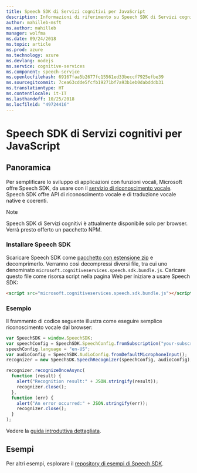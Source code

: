 ```yaml
---
title: Speech SDK di Servizi cognitivi per JavaScript
description: Informazioni di riferimento su Speech SDK di Servizi cognitivi per JavaScript
author: mahilleb-msft
ms.author: mahilleb
manager: wolfma
ms.date: 09/24/2018
ms.topic: article
ms.prod: azure
ms.technology: azure
ms.devlang: nodejs
ms.service: cognitive-services
ms.component: speech-service
ms.openlocfilehash: 69167faa5b2677fc15561ed33beccf7925efbe39
ms.sourcegitcommit: 7cea63cdde5fcfb19271bf7a93b1eb0dabdddb31
ms.translationtype: HT
ms.contentlocale: it-IT
ms.lasthandoff: 10/25/2018
ms.locfileid: "49724416"
---
```

# <a name="cognitive-services-speech-sdk-for-javascript"></a>Speech SDK di Servizi cognitivi per JavaScript

## <a name="overview"></a>Panoramica

Per semplificare lo sviluppo di applicazioni con funzioni vocali, Microsoft offre Speech SDK, da usare con il [servizio di riconoscimento vocale](https://aka.ms/csspeech).
Speech SDK offre API di riconoscimento vocale e di traduzione vocale native e coerenti.

> [!NOTE]
> Speech SDK di Servizi cognitivi è attualmente disponibile solo per browser.
> Verrà presto offerto un pacchetto NPM.

### <a name="install-the-speech-sdk"></a>Installare Speech SDK

Scaricare Speech SDK come [pacchetto con estensione zip](https://aka.ms/csspeech/jsbrowserpackage) e decomprimerlo.
Verranno così decompressi diversi file, tra cui uno denominato `microsoft.cognitiveservices.speech.sdk.bundle.js`.
Caricare questo file come risorsa script nella pagina Web per iniziare a usare Speech SDK:

```html
<script src="microsoft.cognitiveservices.speech.sdk.bundle.js"></script>
```

### <a name="example"></a>Esempio 

Il frammento di codice seguente illustra come eseguire semplice riconoscimento vocale dal browser:

```javascript 
var SpeechSDK = window.SpeechSDK;
var speechConfig = SpeechSDK.SpeechConfig.fromSubscription("your-subscription-key", "your-service-region");
speechConfig.language = "en-US";
var audioConfig = SpeechSDK.AudioConfig.fromDefaultMicrophoneInput();
recognizer = new SpeechSDK.SpeechRecognizer(speechConfig, audioConfig);

recognizer.recognizeOnceAsync(
  function (result) {
    alert("Recognition result:" + JSON.stringify(result));
    recognizer.close();
  },
  function (err) {
    alert("An error occurred:" + JSON.stringify(err));
    recognizer.close();
  }
);
``` 

Vedere la [guida introduttiva dettagliata](/azure/cognitive-services/speech-service/quickstart-js-browser).

## <a name="samples"></a>Esempi

Per altri esempi, esplorare il [repository di esempi di Speech SDK](https://aka.ms/csspeech/samples).
